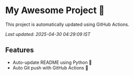 # My Awesome Project 🚀

This project is automatically updated using GitHub Actions.

_Last updated: 2025-04-30 04:29:09 IST_

## Features
- Auto-update README using Python 🐍
- Auto Git push with GitHub Actions 🤖
